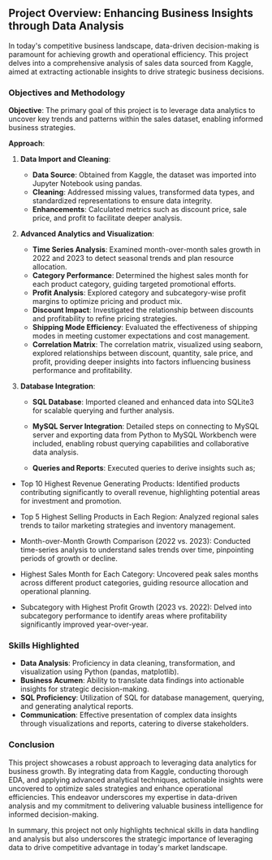 ## Project Overview: Enhancing Business Insights through Data Analysis

In today's competitive business landscape, data-driven decision-making is paramount for achieving growth and operational efficiency. This project delves into a comprehensive analysis of sales data sourced from Kaggle, aimed at extracting actionable insights to drive strategic business decisions.

### Objectives and Methodology

**Objective**: The primary goal of this project is to leverage data analytics to uncover key trends and patterns within the sales dataset, enabling informed business strategies.

**Approach**:
1. **Data Import and Cleaning**:
   - **Data Source**: Obtained from Kaggle, the dataset was imported into Jupyter Notebook using pandas.
   - **Cleaning**: Addressed missing values, transformed data types, and standardized representations to ensure data integrity.
   - **Enhancements**: Calculated metrics such as discount price, sale price, and profit to facilitate deeper analysis.

2. **Advanced Analytics and Visualization**:
   - **Time Series Analysis**: Examined month-over-month sales growth in 2022 and 2023 to detect seasonal trends and plan resource allocation.
   - **Category Performance**: Determined the highest sales month for each product category, guiding targeted promotional efforts.
   - **Profit Analysis**: Explored category and subcategory-wise profit margins to optimize pricing and product mix.
   - **Discount Impact**: Investigated the relationship between discounts and profitability to refine pricing strategies.
   - **Shipping Mode Efficiency**: Evaluated the effectiveness of shipping modes in meeting customer expectations and cost management.
   - **Correlation Matrix**: The correlation matrix, visualized using seaborn, explored relationships between discount, quantity, sale price, and profit, providing deeper insights into factors influencing business performance and profitability.

3. **Database Integration**:
   - **SQL Database**: Imported cleaned and enhanced data into SQLite3 for scalable querying and further analysis.
   - **MySQL Server Integration**: Detailed steps on connecting to MySQL server and exporting data from Python to MySQL Workbench were included, enabling robust querying capabilities and collaborative data analysis.

   - **Queries and Reports**: Executed queries to derive insights such as;
  - Top 10 Highest Revenue Generating Products: Identified products contributing significantly to overall revenue, highlighting potential areas for investment and promotion.

  - Top 5 Highest Selling Products in Each Region: Analyzed regional sales trends to tailor marketing strategies and inventory management.

  - Month-over-Month Growth Comparison (2022 vs. 2023): Conducted time-series analysis to understand sales trends over time, pinpointing periods of growth or decline.

  - Highest Sales Month for Each Category: Uncovered peak sales months across different product categories, guiding resource allocation and operational planning.

  - Subcategory with Highest Profit Growth (2023 vs. 2022): Delved into subcategory performance to identify areas where profitability significantly improved year-over-year.

### Skills Highlighted

- **Data Analysis**: Proficiency in data cleaning, transformation, and visualization using Python (pandas, matplotlib).
- **Business Acumen**: Ability to translate data findings into actionable insights for strategic decision-making.
- **SQL Proficiency**: Utilization of SQL for database management, querying, and generating analytical reports.
- **Communication**: Effective presentation of complex data insights through visualizations and reports, catering to diverse stakeholders.

### Conclusion

This project showcases a robust approach to leveraging data analytics for business growth. By integrating data from Kaggle, conducting thorough EDA, and applying advanced analytical techniques, actionable insights were uncovered to optimize sales strategies and enhance operational efficiencies. This endeavor underscores my expertise in data-driven analysis and my commitment to delivering valuable business intelligence for informed decision-making.

In summary, this project not only highlights technical skills in data handling and analysis but also underscores the strategic importance of leveraging data to drive competitive advantage in today's market landscape.

